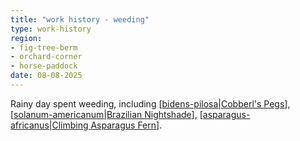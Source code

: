 ```yaml
---
title: "work history - weeding"
type: work-history
region: 
- fig-tree-berm
- orchard-corner
- horse-paddock
date: 08-08-2025
---
```


Rainy day spent weeding, including [[bidens-pilosa|Cobberl's Pegs]], [[solanum-americanum|Brazilian Nightshade]], [[asparagus-africanus|Climbing Asparagus Fern]].


[//begin]: # "Autogenerated link references for markdown compatibility"
[bidens-pilosa|Cobberl's Pegs]: ../../plants/bidens-pilosa "Bidens pilosa (Cobbler's Pegs)"
[solanum-americanum|Brazilian Nightshade]: ../../plants/solanum-americanum "Solanum americanum (American black nightshade)"
[asparagus-africanus|Climbing Asparagus Fern]: ../../plants/asparagus-africanus "Asparagus africanus (Climbing asparagus fern)"
[//end]: # "Autogenerated link references"